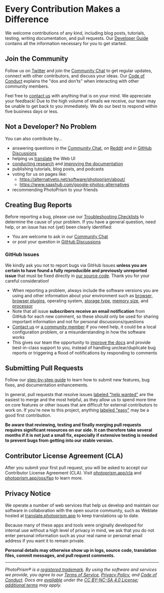 # Every Contribution Makes a Difference

We welcome contributions of any kind, including blog posts, tutorials, testing, writing documentation, and pull requests. Our [Developer Guide](https://docs.photoprism.app/developer-guide/) contains all the information necessary for you to get started.

## Join the Community ##

Follow us on [Twitter](https://link.photoprism.app/twitter) and join the [Community Chat](https://link.photoprism.app/chat)
to get regular updates, connect with other contributors, and discuss your ideas. Our [Code of Conduct](https://photoprism.app/code-of-conduct) explains the "dos and don’ts" when interacting with other community members.

Feel free to [contact us](https://photoprism.app/contact) with anything that is on your mind. We appreciate your feedback! Due to the high volume of emails we receive, our team may be unable to get back to you immediately. We do our best to respond within five business days or less.

## Not a Developer? No Problem ##

You can also contribute by...

* answering questions in the [Community Chat](https://link.photoprism.app/chat), on [Reddit](https://link.photoprism.app/reddit) and in [GitHub Discussions](https://link.photoprism.app/discussions)
* helping us [translate](https://docs.photoprism.app/developer-guide/translations-weblate/) the Web UI
* [conducting research](https://github.com/photoprism/photoprism/issues?q=is%3Aopen+is%3Aissue+label%3Aresearch) and [improving the documentation](https://github.com/photoprism/photoprism/issues?q=is%3Aopen+is%3Aissue+label%3Adocs)
* publishing tutorials, blog posts, and podcasts
* voting for us on pages like:
  * https://alternativeto.net/software/photoprism/about/
  * https://www.saashub.com/google-photos-alternatives
* recommending PhotoPrism to your friends

## Creating Bug Reports ##

Before reporting a bug, please use our [Troubleshooting Checklists](https://docs.photoprism.app/getting-started/troubleshooting/)
to determine the cause of your problem. If you have a general question, need help, or an issue has not
(yet) been clearly identified:

- You are welcome to ask in our [Community Chat](https://link.photoprism.app/chat)
- or post your question in [GitHub Discussions](https://link.photoprism.app/discussions)

### GitHub Issues ###

We kindly ask you not to report bugs via GitHub Issues **unless you are certain to have found a fully reproducible and previously unreported issue** that must be fixed directly in [our source code](https://github.com/photoprism/photoprism). Thank you for your careful consideration!

- When reporting a problem, always include the software versions you are using and other information about your environment such as [browser, browser plugins](https://docs.photoprism.app/getting-started/troubleshooting/browsers/), operating system, [storage type](https://docs.photoprism.app/getting-started/troubleshooting/performance/#storage), [memory size](https://docs.photoprism.app/getting-started/troubleshooting/performance/#memory), and [processor](https://docs.photoprism.app/getting-started/troubleshooting/performance/#server-cpu)
- Note that all issue **subscribers receive an email notification** from GitHub for each new comment, so these should only be used for sharing important information and not for personal discussions/questions
- [Contact us](https://photoprism.app/contact) or [a community member](https://link.photoprism.app/discussions) if you need help, it could be a local configuration problem, or a misunderstanding in how the software works
- This gives our team the opportunity to [improve the docs](https://docs.photoprism.app/getting-started/troubleshooting/) and provide best-in-class support to you, instead of handling unclear/duplicate bug reports or triggering a flood of notifications by responding to comments

## Submitting Pull Requests ##

Follow our [step-by-step guide](https://docs.photoprism.app/developer-guide/pull-requests) to learn how to submit new features, bug fixes, and documentation enhancements.

In general, pull requests that resolve issues [labeled "help wanted"](https://github.com/photoprism/photoprism/labels/help%20wanted) are the easiest to merge and the most helpful, as they allow us to spend more time on core features or other issues that are difficult for external contributors to work on. If you're new to this project, anything [labeled "easy"](https://github.com/photoprism/photoprism/labels/easy) may be a good first contribution.

**Be aware that reviewing, testing and finally merging pull requests requires significant resources on our side. It can therefore take several months if it is not just a small fix, especially if extensive testing is needed to prevent bugs from getting into our stable version.**

## Contributor License Agreement (CLA) ##

After you submit your first pull request, you will be asked to accept our Contributor License Agreement (CLA). Visit [photoprism.app/cla](https://photoprism.app/cla) and [photoprism.app/oss/faq](https://photoprism.app/oss/faq) to learn more.

## Privacy Notice ##

We operate a number of web services that help us develop and maintain our software in collaboration with the open source community, such as Weblate hosted at [translate.photoprism.app](https://translate.photoprism.app/) to keep translations up to date.

Because many of these apps and tools were originally developed for internal use without a high level of privacy in mind, we ask that you do not enter personal information such as your real name or personal email address if you want it to remain private.

**Personal details may otherwise show up in logs, source code, translation files, commit messages, and pull request comments.**

----

*PhotoPrism® is a [registered trademark](https://photoprism.app/trademark). By using the software and services we provide, you agree to our [Terms of Service](https://photoprism.app/terms), [Privacy Policy](https://photoprism.app/privacy), and [Code of Conduct](https://photoprism.app/code-of-conduct). Docs are [available](https://link.photoprism.app/github-docs) under the [CC BY-NC-SA 4.0 License](https://creativecommons.org/licenses/by-nc-sa/4.0/); [additional terms](https://github.com/photoprism/photoprism/blob/develop/assets/README.md) may apply.*
